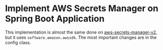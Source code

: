 # Implement AWS Secrets Manager on Spring Boot Application

This implementation is almost the same done on [aws-secrets-manager-v2](https://github.com/danielcasique/aws-secrets-manager-v2),
but it uses ```software.amazon.awssdk```. The most important changes are in the config class.